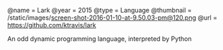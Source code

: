 @name = Lark
@year = 2015
@type = Language
@thumbnail = /static/images/screen-shot-2016-01-10-at-9.50.03-pm@120.png
@url = https://github.com/ktravis/lark

An odd dynamic programming language, interpreted by Python
